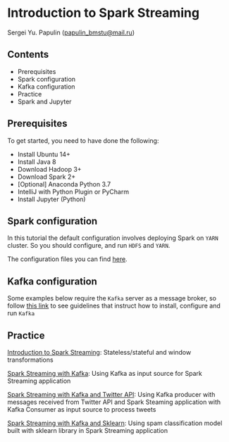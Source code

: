 # Introduction to Spark Streaming
Sergei Yu. Papulin (papulin_bmstu@mail.ru)


## Contents

- Prerequisites
- Spark configuration
- Kafka configuration
- Practice
- Spark and Jupyter

## Prerequisites

To get started, you need to have done the following:

- Install Ubuntu 14+
- Install Java 8
- Download Hadoop 3+
- Download Spark 2+
- [Optional] Anaconda Python 3.7
- IntelliJ with Python Plugin or PyCharm
- Install Jupyter (Python)

## Spark configuration

In this tutorial the default configuration involves deploying Spark on `YARN` cluster. So you should configure, and run `HDFS` and `YARN`.

The configuration files you can find [here](spark_basics.md).

## Kafka configuration

Some examples below require the `Kafka` server as a message broker, so follow [this link](kafka_basics.md) to see guidelines that instruct how to install, configure and run `Kafka`

## Practice

[Introduction to Spark Streaming](https://nbviewer.jupyter.org/github/BigDataProcSystems/Spark_Streaming/blob/master/notebooks/spark_streaming_intro.ipynb): Stateless/stateful and window transformations 

[Spark Streaming with Kafka](https://nbviewer.jupyter.org/github/BigDataProcSystems/Spark_Streaming/blob/master/notebooks/spark_streaming_kafka.ipynb): Using Kafka as input source for Spark Streaming application

[Spark Streaming with Kafka and Twitter API](https://github.com/BigDataProcSystems/Spark_Streaming/blob/master/docs/spark_streaming_kafka_tweets.md): Using Kafka producer with messages received from Twitter API and Spark Steaming application with Kafka Consumer as input source to process tweets

[Spark Streaming with Kafka and Sklearn](https://nbviewer.jupyter.org/github/BigDataProcSystems/Spark_Streaming/blob/master/notebooks/spark_streaming_spam_classification.ipynb): Using spam classification model built with sklearn library in Spark Streaming application

